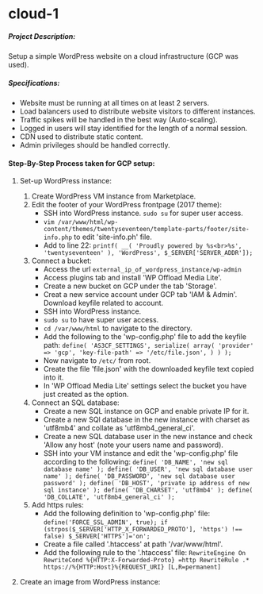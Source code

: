# cloud-1

##### Project Description:
Setup a simple WordPress website on a cloud infrastructure (GCP was used).
##### Specifications:
- Website must be running at all times on at least 2 servers.
- Load balancers used to distribute website visitors to different instances.
- Traffic spikes will be handled in the best way (Auto-scaling).
- Logged in users will stay identified for the length of a normal session.
- CDN used to distribute static content.
- Admin privileges should be handled correctly.

#### Step-By-Step Process taken for GCP setup:
1. Set-up WordPress instance:
    1. Create WordPress VM instance from Marketplace.
    2. Edit the footer of your WordPress frontpage (2017 theme):
        - SSH into WordPress instance. `sudo su` for super user access.
        - `vim /var/www/html/wp-content/themes/twentyseventeen/template-parts/footer/site-info.php` to edit 'site-info.ph' file.
        - Add to line 22: `printf( __( 'Proudly powered by %s<br>%s', 'twentyseventeen' ), 'WordPress', $_SERVER['SERVER_ADDR']);`
    3. Connect a bucket:
        - Access the url `external_ip_of_wordpress_instance/wp-admin`
        - Access plugins tab and install 'WP Offload Media Lite'.
        - Create a new bucket on GCP under the tab 'Storage'.
        - Creat a new service account under GCP tab 'IAM & Admin'. Download keyfile related to account.
        - SSH into WordPress instance.
        - `sudo su` to have super user access.
        - `cd /var/www/html` to navigate to the directory.
        - Add the following to the 'wp-config.php' file to add the keyfile path:
            `define( 'AS3CF_SETTINGS', serialize( array(
                         'provider' => 'gcp',
                             'key-file-path' => '/etc/file.json',
                     ) ) );`
        - Now navigate to `/etc/` from root.
        - Create the file 'file.json' with the downloaded keyfile text copied into it.
        - In 'WP Offload Media Lite' settings select the bucket you have just created as the option.
    4. Connect an SQL database:
        - Create a new SQL instance on GCP and enable private IP for it.
        - Create a new SQl database in the new instance with charset as 'utf8mb4' and collate as 'utf8mb4_general_ci'.
        - Create a new SQL database user in the new instance and check 'Allow any host' (note your users name and password).
        - SSH into your VM instance and edit the 'wp-config.php' file according to the following:
            `define( 'DB_NAME', 'new sql database name' );
             define( 'DB_USER', 'new sql database user name' );
             define( 'DB_PASSWORD', 'new sql database user password' );
             define( 'DB_HOST', 'private ip address of new sql instance' );
             define( 'DB_CHARSET', 'utf8mb4' );
             define( 'DB_COLLATE', 'utf8mb4_general_ci' );`
    5. Add https rules:
        - Add the following definition to 'wp-config.php' file:
            `define('FORCE_SSL_ADMIN', true);
             if (strpos($_SERVER['HTTP_X_FORWARDED_PROTO'], 'https') !== false)
                     $_SERVER['HTTPS']='on';`
        - Create a file called '.htaccess' at path '/var/www/html'.
        - Add the following rule to the '.htaccess' file:
            `RewriteEngine On
             RewriteCond %{HTTP:X-Forwarded-Proto} =http
             RewriteRule .* https://%{HTTP:Host}%{REQUEST_URI} [L,R=permanent] `
             
2. Create an image from WordPress instance: